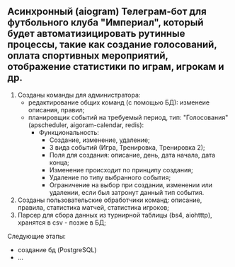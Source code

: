 ## Асинхронный (aiogram) Телеграм-бот для футбольного клуба "Империал", который будет автоматизицировать рутинные процессы, такие как создание голосований, оплата спортивных мероприятий, отображение статистики по играм, игрокам и др. 


1. Созданы команды для администратора:
   - редактирование общих команд (c помощью БД): изменеие описания, правил;
   - планировщик событий на требуемый период, тип: "Голосования" (apscheduler, aigoram-calendar, redis):
     - Функциональность:
       - Создание, изменение, удаление;
       - 3 вида событий (Игра, Тренировка, Тренировка 2);
       - Поля для создания: описание, день, дата начала, дата конца;
       - Изменение происходит по принципу создания;
       - Удаление по типу выбранного события;
       - Ограничение на выбор при создании, изменении или удалении, если был затронут данный тип события.
2. Созданы пользовательские обработчики команд: описание, правила, статистика матчей, статистика игроков;
3. Парсер для сбора данных из турнирной таблицы (bs4, aiohtttp), хранятся в csv - позже в БД;

Следующие этапы:
  - создание бд (PostgreSQL)
  - ...

